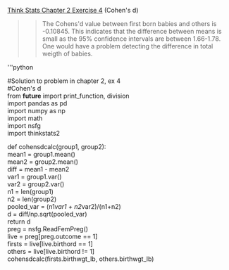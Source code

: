 [Think Stats Chapter 2 Exercise 4](http://greenteapress.com/thinkstats2/html/thinkstats2003.html#toc24) (Cohen's d)

>> The Cohens'd value between first born babies and others is -0.10845. This indicates that the difference between means is small as the 95% confidence intervals are between 1.66-1.78. One would have a problem detecting the difference in total weigth of babies.  

'''python

#Solution to problem in chapter 2, ex 4  
#Cohen's d  
from __future__ import print_function, division  
import pandas as pd  
import numpy as np  
import math  
import nsfg  
import thinkstats2  

def cohensdcalc(group1, group2):  
    mean1 = group1.mean()  
    mean2 = group2.mean()  
    diff = mean1 - mean2  
    var1 = group1.var()  
    var2 = group2.var()  
    n1 = len(group1)  
    n2 = len(group2)  
    pooled_var = (n1*var1 + n2*var2)/(n1+n2)  
    d = diff/np.sqrt(pooled_var)  
    return d  
preg = nsfg.ReadFemPreg()  
live = preg[preg.outcome == 1]  
firsts = live[live.birthord == 1]  
others = live[live.birthord != 1]  
cohensdcalc(firsts.birthwgt_lb, others.birthwgt_lb)  

